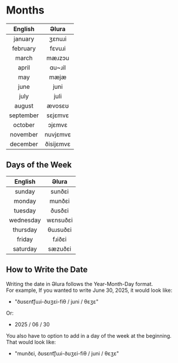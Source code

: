 # Months
| English   | Əlura     |
| :-------: | :-------: |
| january   | ʒɛnuɹi    |
| february  | fɛvuɹi    |
| march     | mæɹzɔu    |
| april     | ɑu~ɹil    |
| may       | mæjæ      |
| june      | juni      |
| july      | juli      |
| august    | ævosɛʊ    |
| september | sɛjɛmvɛ   |
| october   | ɔjɛmvɛ    |
| november  | nuvjɛmvɛ  |
| december  | ðisijɛmvɛ |

## Days of the Week
| English   | Əlura     |
| :-------: | :-------: |
| sunday    | sunðɛi    |
| monday    | munðɛi    |
| tuesday   | ðusðɛi    |
| wednesday | wɛnsuðɛi  |
| thursday  | θuɹsuðɛi  |
| friday    | fɹiðɛi    |
| saturday  | sæzuðɛi   |

## How to Write the Date
Writing the date in Əlura follows the Year-Month-Day format. <br>
For example, If you wanted to write June 30, 2025, it would look like:
* "ðʊsɛnt͡ʃuɹi-ðʊʒɛi-fiθ / juni / θɛʒɛ"

Or:

* 2025 / 06 / 30

You also have to option to add in a day of the week at the beginning. <br>
That would look like:

* "munðɛi, ðʊsɛnt͡ʃuɹi-ðʊʒɛi-fiθ / juni / θɛʒɛ"